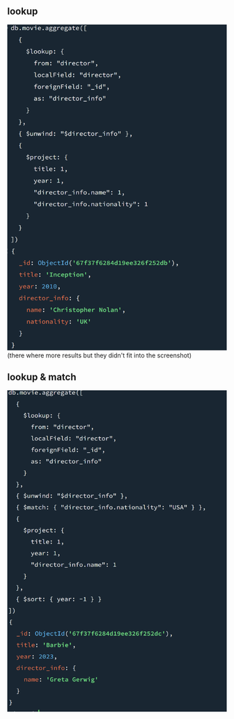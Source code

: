 ## lookup
![image](./img/lookup.png)
(there where more results but they didn't fit into the screenshot)

## lookup & match
![image](./img/lookupmatch.png)
